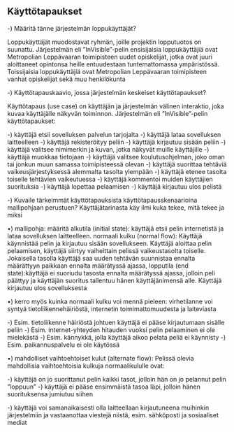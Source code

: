 ## Käyttötapaukset

-) Määritä tänne järjestelmän loppukäyttäjät?

Loppukäyttäjät muodostavat ryhmän, joille projektin lopputuotos on suunattu. Järjestelmän eli ”InVisible”-pelin ensisijaisia loppukäyttäjiä ovat Metropolian Leppävaaran toimipisteen uudet opiskelijat, jotka ovat juuri aloittaneet opintonsa heille entuudestaan tuntemattomassa ympäristössä. Toissijaisia loppukäyttäjiä ovat Metropolian Leppävaaran toimipisteen vanhat opiskelijat sekä muu henkilökunta

-) Käyttötapauskaavio, jossa järjestelmän keskeiset käyttötapaukset?

Käyttötapaus (use case) on käyttäjän ja järjestelmän välinen interaktio, joka kuvaa käyttäjälle näkyvän toiminnon. Järjestelmän eli ”InVisible”-pelin käyttötapaukset:

-) käyttäjä etsii sovelluksen palvelun tarjojalta
-) käyttäjä lataa sovelluksen laitteelleen
-) käyttäjä rekisteröityy peliin
-) käyttäjä kirjautuu sisään peliin
-) käyttäjä valitsee nimimerkin ja kuvan, jotka näkyvät muille käyttäjille
-) käyttäjä muokkaa tietojaan
-) käyttäjä valitsee koulutusohjelman, joko oman tai jonkun muun samassa toimipisteessä olevan
-) käyttäjä suorittaa tehtäviä vaikeusjärjestyksessä alemmalta tasolta ylempään
-) käyttäjä etenee tasolta toiselle tehtävien vaikeutuessa
-) käyttäjä kommentoi muiden käyttäjien suorituksia
-) käyttäjä lopettaa pelaamisen
-) käyttäjä kirjautuu ulos pelistä

-) Kuvaile tärkeimmät käyttötapauksista käyttötapausskenaarioina mallipohjaan perustuen?
Käyttäjätarinasta käy ilmi kuka tekee, mitä tekee ja miksi

•)	mallipohja: määritä alkutila (initial state): käyttäjä etsii pelin internetistä ja lataa sovelluksen laitteelleen. normaali kulku (normal flow): Käyttäjä käynnistää pelin ja kirjautuu sisään sovellukseen. Käyttäjä aloittaa pelin pelaamisen, käyttäjä siirtyy vaiheittain pelissä vaikeustasolta toiselle. Jokaisella tasolla käyttäjä saa uuden tehtävän suunnistaa ennalta määrättyyn paikkaan ennalta määrätyssä ajassa, lopputila (end state):käyttäjä ei suoriudu tasosta ennalta määrätyssä ajassa, jolloin peli päättyy ja käyttäjän suoritus tallentuu hänen käyttäjänimensä alle. Käyttäjä kirjautuu ulos sovelluksesta

•)	kerro myös kuinka normaali kulku voi mennä pieleen: virhetilanne voi syntyä tietoliikennehäiriöstä, internetin toimimattomuudesta ja laiteviasta

-)	Esim. tietoliikenne häiriöstä johtuen käyttäjä ei pääse kirjautumaan sisälle peliin
-)	Esim. internet-yhteyden hitauden vuoksi pelin pelaaminen ei ole mielekästä
-)	Esim. kännykkä, jolla käyttäjä aikoo pelata peliä ei käynnisty
-)	Esim. paikannuspalvelu ei ole käytössä

•)	mahdolliset vaihtoehtoiset kulut (alternate flow): Pelissä olevia mahdollisia vaihtoehtoisia kulkuja normaalikululle ovat:

-)	käyttäjä on jo suorittanut pelin kaikki tasot, jolloin hän on jo pelannut pelin ”loppuun”
-)	käyttäjä ei pääse ensimmäistä tasoa läpi, jolloin hänen suorituksensa jumiutuu siihen

-)	käyttäjä voi samanaikaisesti olla laitteellaan kirjautuneena muihinkin järjestelmiin ja vastaanottaa viestejä niistä, esim. sähköposti ja sosiaaliset mediat
